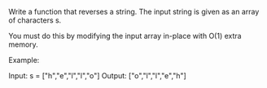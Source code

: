 Write a function that reverses a string. The input string is given as an array of characters s.

You must do this by modifying the input array in-place with O(1) extra memory.

Example:

Input: s = ["h","e","l","l","o"]
Output: ["o","l","l","e","h"]
